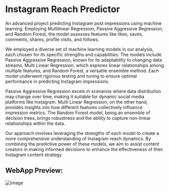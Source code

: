 # Instagram Reach Predictor
An advanced project predicting Instagram post impressions using machine learning. Employing Multilinear Regression, Passive Aggressive Regression, and Random Forest, the model assesses features like likes, saves, comments, shares, profile visits, and follows.

We employed a diverse set of machine learning models in our analysis, each chosen for its specific strengths and capabilities. The models include Passive Aggressive Regression, known for its adaptability to changing data streams, Multi Linear Regression, which explores linear relationships among multiple features, and Random Forest, a versatile ensemble method. Each model underwent rigorous testing and tuning to ensure optimal performance in predicting Instagram impressions.

Passive Aggressive Regression excels in scenarios where data distribution may change over time, making it suitable for dynamic social media platforms like Instagram. Multi Linear Regression, on the other hand, provides insights into how different features collectively influence impression metrics. The Random Forest model, being an ensemble of decision trees, brings robustness and the ability to capture non-linear relationships within the data.

Our approach involves leveraging the strengths of each model to create a more comprehensive understanding of Instagram reach dynamics. By combining the predictive power of these models, we aim to assist content creators in making informed decisions to enhance the effectiveness of their Instagram content strategy

## WebApp Preview:
![image](https://github.com/Drupad-DeV/Insta_Metrics/assets/100958162/6e0ddddc-a06c-41c7-96d9-d1ab152211c7)
